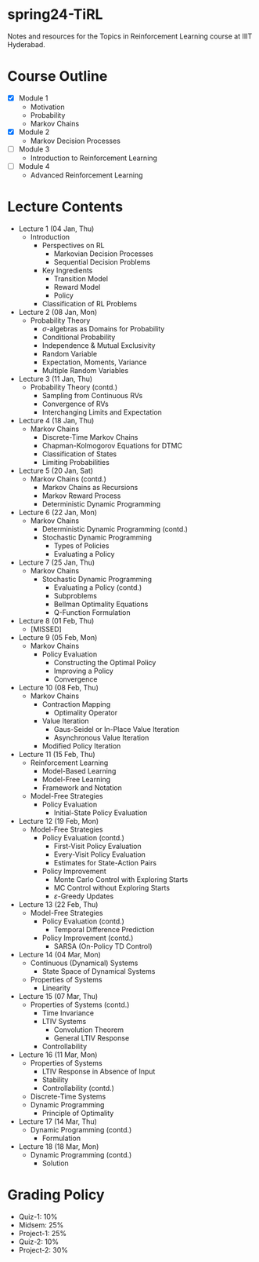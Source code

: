 # spring24-TiRL
Notes and resources for the Topics in Reinforcement Learning course at IIIT Hyderabad.

# Course Outline
- [x] Module 1
    - Motivation
    - Probability
    - Markov Chains
- [x] Module 2
    - Markov Decision Processes
- [ ] Module 3
    - Introduction to Reinforcement Learning
- [ ] Module 4
    - Advanced Reinforcement Learning


# Lecture Contents
* Lecture 1 (04 Jan, Thu)
    - Introduction
        - Perspectives on RL
            - Markovian Decision Processes
            - Sequential Decision Problems
        - Key Ingredients
            - Transition Model
            - Reward Model
            - Policy
        - Classification of RL Problems
* Lecture 2 (08 Jan, Mon)
    - Probability Theory
        - $\sigma$-algebras as Domains for Probability
        - Conditional Probability
        - Independence & Mutual Exclusivity
        - Random Variable
        - Expectation, Moments, Variance
        - Multiple Random Variables
* Lecture 3 (11 Jan, Thu)
    - Probability Theory (contd.)
        - Sampling from Continuous RVs
        - Convergence of RVs
        - Interchanging Limits and Expectation
* Lecture 4 (18 Jan, Thu)
    - Markov Chains
        - Discrete-Time Markov Chains
        - Chapman-Kolmogorov Equations for DTMC
        - Classification of States
        - Limiting Probabilities
* Lecture 5 (20 Jan, Sat)
    - Markov Chains (contd.)
        - Markov Chains as Recursions
        - Markov Reward Process
        - Deterministic Dynamic Programming
* Lecture 6 (22 Jan, Mon)
    - Markov Chains
        - Deterministic Dynamic Programming (contd.)
        - Stochastic Dynamic Programming
            - Types of Policies
            - Evaluating a Policy
* Lecture 7 (25 Jan, Thu)
    - Markov Chains
        - Stochastic Dynamic Programming
            - Evaluating a Policy (contd.)
            - Subproblems
            - Bellman Optimality Equations
            - Q-Function Formulation
* Lecture 8 (01 Feb, Thu)
    - [MISSED]
* Lecture 9 (05 Feb, Mon)
    - Markov Chains
        - Policy Evaluation
            - Constructing the Optimal Policy
            - Improving a Policy
            - Convergence
* Lecture 10 (08 Feb, Thu)
    - Markov Chains
        - Contraction Mapping
            - Optimality Operator
        - Value Iteration
            - Gaus-Seidel or In-Place Value Iteration
            - Asynchronous Value Iteration
        - Modified Policy Iteration
* Lecture 11 (15 Feb, Thu)
    - Reinforcement Learning
        - Model-Based Learning
        - Model-Free Learning
        - Framework and Notation
    - Model-Free Strategies
        - Policy Evaluation
            - Initial-State Policy Evaluation
* Lecture 12 (19 Feb, Mon)
    - Model-Free Strategies
        - Policy Evaluation (contd.)
            - First-Visit Policy Evaluation
            - Every-Visit Policy Evaluation
            - Estimates for State-Action Pairs
        - Policy Improvement
            - Monte Carlo Control with Exploring Starts
            - MC Control without Exploring Starts
            - $\varepsilon$-Greedy Updates
* Lecture 13 (22 Feb, Thu)
    - Model-Free Strategies
        - Policy Evaluation (contd.)
            - Temporal Difference Prediction
        - Policy Improvement (contd.)
            - SARSA (On-Policy TD Control)
* Lecture 14 (04 Mar, Mon)
    - Continuous (Dynamical) Systems
        - State Space of Dynamical Systems
    - Properties of Systems
        - Linearity
* Lecture 15 (07 Mar, Thu)
    - Properties of Systems (contd.)
        - Time Invariance
        - LTIV Systems
            - Convolution Theorem
            - General LTIV Response
        - Controllability
* Lecture 16 (11 Mar, Mon)
    - Properties of Systems
        - LTIV Response in Absence of Input
        - Stability
        - Controllability (contd.)
    - Discrete-Time Systems
    - Dynamic Programming
        - Principle of Optimality
* Lecture 17 (14 Mar, Thu)
    - Dynamic Programming (contd.)
        - Formulation
* Lecture 18 (18 Mar, Mon)
    - Dynamic Programming (contd.)
        - Solution

# Grading Policy
* Quiz-1: 10%
* Midsem: 25%
* Project-1: 25%
* Quiz-2: 10%
* Project-2: 30%